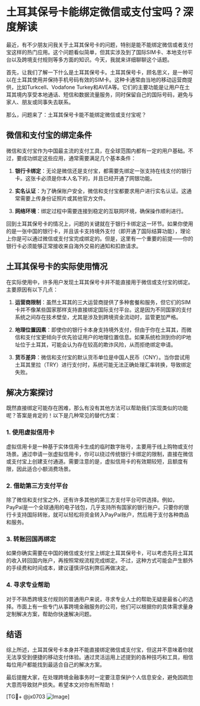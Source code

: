 # 土耳其保号卡能绑定微信或支付宝吗？深度解读

最近，有不少朋友问我关于土耳其保号卡的问题，特别是能不能绑定微信或者支付宝这样的热门应用。这个问题看似简单，但其实涉及到了国际SIM卡、本地支付平台以及跨境支付规则等多方面的知识。今天，我就来详细聊聊这个话题。

首先，让我们了解一下什么是土耳其保号卡。土耳其保号卡，顾名思义，是一种可以在土耳其使用并保持手机号码有效的SIM卡。这种卡通常由当地的移动运营商提供，比如Turkcell、Vodafone Turkey和AVEA等。它们的主要功能是让用户在土耳其境内享受本地通话、短信和数据流量服务，同时保留自己的国际号码，避免与家人、朋友或同事失去联系。

那么，问题来了：土耳其保号卡能不能绑定微信或支付宝呢？

## 微信和支付宝的绑定条件

微信和支付宝作为中国最主流的支付工具，在全球范围内都有一定的用户基础。不过，要成功绑定这些应用，通常需要满足几个基本条件：

1. **银行卡绑定**：无论是微信还是支付宝，都需要先绑定一张支持在线支付的银行卡。这张卡必须是你本人名下的，并且已经开通了网银功能。
   
2. **实名认证**：为了确保账户安全，微信和支付宝都要求用户进行实名认证。这通常需要上传身份证照片或其他官方文件。

3. **网络环境**：绑定过程中需要连接到稳定的互联网环境，确保操作顺利进行。

回到土耳其保号卡的情况上，问题的关键就在于银行卡绑定这一环节。如果你使用的是一张中国的银行卡，并且该卡支持境外支付（即开通了国际结算功能），理论上你是可以通过微信或支付宝完成绑定的。但是，这里有一个重要的前提——你的银行卡必须能够正常接收来自海外交易的通知和扣款请求。

## 土耳其保号卡的实际使用情况

在实际使用中，许多用户发现土耳其保号卡并不能直接用于微信或支付宝的绑定。主要原因有以下几点：

1. **运营商限制**：虽然土耳其的三大运营商提供了多种套餐和服务，但它们的SIM卡并不像某些国家那样支持直接绑定国际支付平台。这是因为不同国家的支付系统之间存在技术壁垒，尤其是涉及到跨境资金流动时，监管更加严格。

2. **地理位置因素**：即使你的银行卡本身支持境外支付，但由于你在土耳其，而微信和支付宝更倾向于优先验证用户的地理位置信息。如果系统检测到你的IP地址位于土耳其，可能会认为存在较高的欺诈风险，从而拒绝绑定申请。

3. **货币差异**：微信和支付宝的默认货币单位是中国人民币（CNY）。当你尝试用土耳其里拉（TRY）进行支付时，系统可能无法正确处理汇率转换，导致绑定失败。

## 解决方案探讨

既然直接绑定可能存在困难，那么有没有其他方法可以帮助我们实现类似的功能呢？答案是肯定的！以下是几种常见的替代方案：

### 1. 使用虚拟信用卡
虚拟信用卡是一种基于实体信用卡生成的临时数字账号，主要用于线上购物或支付场景。通过申请一张虚拟信用卡，你可以绕过传统银行卡绑定的限制，直接在微信或支付宝上创建支付通道。需要注意的是，虚拟信用卡的有效期较短，且额度有限，因此适合小额消费场景。

### 2. 借助第三方支付平台
除了微信和支付宝之外，还有许多其他的第三方支付平台可供选择。例如，PayPal是一个全球通用的电子钱包，几乎支持所有国家的银行账户。只要你的银行卡支持国际转账，就可以轻松将资金转入PayPal账户，然后用于支付各种商品和服务。

### 3. 转账回国再绑定
如果你确实需要在中国的微信或支付宝上绑定土耳其保号卡，可以考虑先将土耳其的收入转回国内账户，再按照常规流程完成绑定。不过，这种方式可能会产生额外的手续费和时间成本，建议谨慎评估利弊后再做决定。

### 4. 寻求专业帮助
对于不熟悉跨境支付规则的普通用户来说，寻求专业人士的帮助无疑是最省心的选择。市面上有一些专门从事跨境金融服务的公司，他们可以根据你的具体需求量身定制解决方案，帮助你快速解决问题。

## 结语

综上所述，土耳其保号卡本身并不能直接绑定微信或支付宝，但这并不意味着你就无法享受到便捷的移动支付体验。通过灵活运用上述提到的各种技巧和工具，相信每位用户都能找到最适合自己的解决方案。

最后提醒大家，在处理跨境金融事务时一定要注意保护个人信息安全，避免因疏忽大意而导致财产损失。希望本文对你有所帮助！

[TG💪+ @jx0703 ![Image](https://github.com/user-attachments/assets/dbca1d08-cadb-493c-b0ec-ad6f7a83f270)]